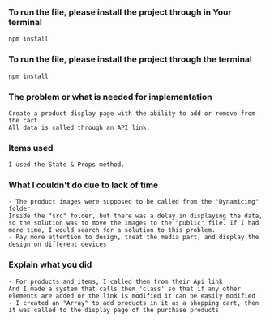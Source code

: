 ### To run the file, please install the project through in Your terminal
```
npm install
```

### To run the file, please install the project through the terminal
```
npm install
```
### The problem or what is needed for implementation
```
Create a product display page with the ability to add or remove from the cart
All data is called through an API link.
```

### Items used
```
I used the State & Props method.
```

### What I couldn't do due to lack of time
```
- The product images were supposed to be called from the "Dynamicimg" folder.
Inside the "src" folder, but there was a delay in displaying the data, so the solution was to move the images to the "public" file. If I had more time, I would search for a solution to this problem.
- Pay more attention to design, treat the media part, and display the design on different devices
```


### Explain what you did
```
- For products and items, I called them from their Api link
And I made a system that calls them 'class' so that if any other elements are added or the link is modified it can be easily modified
- I created an "Array" to add products in it as a shopping cart, then it was called to the display page of the purchase products
```